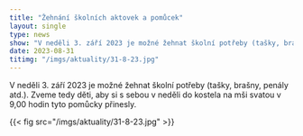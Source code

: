 ```yaml
---
title: "Žehnání školních aktovek a pomůcek"
layout: single
type: news
show: "V neděli 3. září 2023 je možné žehnat školní potřeby (tašky, brašny, penály atd.)."
date: 2023-08-31
titimg: "/imgs/aktuality/31-8-23.jpg"
---
```


V neděli 3. září 2023 je možné žehnat školní potřeby (tašky, brašny, penály atd.). Zveme tedy děti, aby si s sebou v neděli do kostela na mši svatou v 9,00 hodin tyto pomůcky přinesly.

{{< fig src="/imgs/aktuality/31-8-23.jpg" >}}